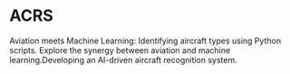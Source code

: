 # ACRS
Aviation meets Machine Learning: Identifying aircraft types using Python scripts. Explore the synergy between aviation and machine learning.Developing an AI-driven aircraft recognition system.
